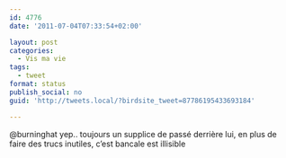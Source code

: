 ```yaml
---
id: 4776
date: '2011-07-04T07:33:54+02:00'

layout: post
categories:
  - Vis ma vie
tags:
  - tweet
format: status
publish_social: no
guid: 'http://tweets.local/?birdsite_tweet=87786195433693184'

---
```


@burninghat yep.. toujours un supplice de passé derrière lui, en plus de faire des trucs inutiles, c’est bancale est illisible